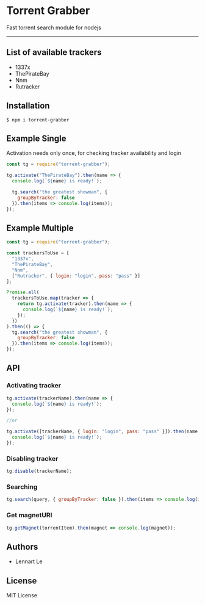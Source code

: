 # Torrent Grabber

Fast torrent search module for nodejs

---

## List of available trackers

- 1337x
- ThePirateBay
- Nnm
- Rutracker

## Installation

```shell
$ npm i torrent-grabber
```

## Example Single

Activation needs only once, for checking tracker availability and login

```js
const tg = require("torrent-grabber");

tg.activate("ThePirateBay").then(name => {
  console.log(`${name} is ready!`);

  tg.search("the greatest showman", {
    groupByTracker: false
  }).then(items => console.log(items));
});
```

## Example Multiple

```js
const tg = require("torrent-grabber");

const trackersToUse = [
  "1337x",
  "ThePirateBay",
  "Nnm",
  ["Rutracker", { login: "login", pass: "pass" }]
];

Promise.all(
  trackersToUse.map(tracker => {
    return tg.activate(tracker).then(name => {
      console.log(`${name} is ready!`);
    });
  })
).then(() => {
  tg.search("the greatest showman", {
    groupByTracker: false
  }).then(items => console.log(items));
});
```

## API

### Activating tracker

```js
tg.activate(trackerName).then(name => {
  console.log(`${name} is ready!`);
});

//or

tg.activate([trackerName, { login: "login", pass: "pass" }]).then(name => {
  console.log(`${name} is ready!`);
});
```

### Disabling tracker

```js
tg.disable(trackerName);
```

### Searching

```js
tg.search(query, { groupByTracker: false }).then(items => console.log(items));
```

### Get magnetURI

```js
tg.getMagnet(torrentItem).then(magnet => console.log(magnet));
```

## Authors

- Lennart Le

## License

MIT License
